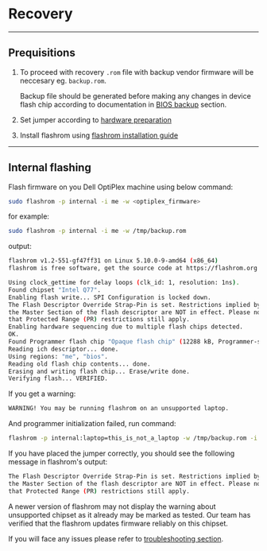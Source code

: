 # Recovery

---------------------

## **Prequisitions**

1. To proceed with recovery `.rom` file with backup vendor firmware will be
    neccesary eg. `backup.rom`.

    Backup file should be generated before making any changes in device flash
    chip according to documentation in
    [BIOS backup](https://docs.dasharo.com/variants/dell_optiplex/initial-deployment/#bios-backup)
    section.

1. Set jumper according to
    [hardware preparation](https://docs.dasharo.com/variants/dell_optiplex/initial-deployment/#hardware-preparation)

1. Install flashrom using
    [flashrom installation guide](https://docs.dasharo.com/variants/dell_optiplex/initial-deployment/#flashrom-installation)

---------------------

## **Internal flashing**

Flash firmware on you Dell OptiPlex machine using below command:

```bash
sudo flashrom -p internal -i me -w <optiplex_firmware>
```

for example:

```bash
sudo flashrom -p internal -i me -w /tmp/backup.rom
```

output:

```bash
flashrom v1.2-551-gf47ff31 on Linux 5.10.0-9-amd64 (x86_64)
flashrom is free software, get the source code at https://flashrom.org

Using clock_gettime for delay loops (clk_id: 1, resolution: 1ns).
Found chipset "Intel Q77".
Enabling flash write... SPI Configuration is locked down.
The Flash Descriptor Override Strap-Pin is set. Restrictions implied by
the Master Section of the flash descriptor are NOT in effect. Please note
that Protected Range (PR) restrictions still apply.
Enabling hardware sequencing due to multiple flash chips detected.
OK.
Found Programmer flash chip "Opaque flash chip" (12288 kB, Programmer-specific) mapped at physical address 0x0000000000000000.
Reading ich descriptor... done.
Using regions: "me", "bios".
Reading old flash chip contents... done.
Erasing and writing flash chip... Erase/write done.
Verifying flash... VERIFIED.
```

If you get a warning:

```bash
WARNING! You may be running flashrom on an unsupported laptop.
```

And programmer initialization failed, run command:

```bash
flashrom -p internal:laptop=this_is_not_a_laptop -w /tmp/backup.rom -i me
```

If you have placed the jumper correctly, you should see the following message
in flashrom's output:

```bash
The Flash Descriptor Override Strap-Pin is set. Restrictions implied by
the Master Section of the flash descriptor are NOT in effect. Please note
that Protected Range (PR) restrictions still apply.
```

A newer version of flashrom may not display the warning about unsupported
chipset as it already may be marked as tested. Our team has verified that
the flashrom updates firmware reliably on this chipset.

If you will face any issues please refer to
[troubleshooting section](https://docs.dasharo.com/variants/dell_optiplex/initial-deployment/#troubleshooting).

